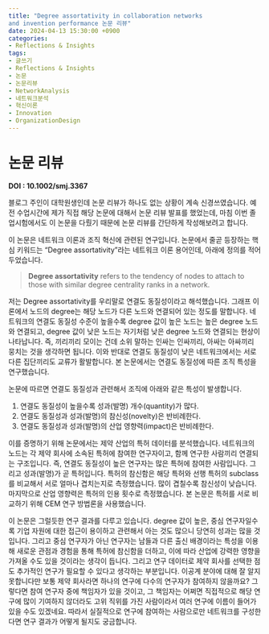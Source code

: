 ```yaml
---
title: "Degree assortativity in collaboration networks
and invention performance 논문 리뷰"
date: 2024-04-13 15:30:00 +0900
categories:
- Reflections & Insights
tags:
- 글쓰기
- Reflections & Insights
- 논문
- 논문리뷰
- NetworkAnalysis
- 네트워크분석
- 혁신이론
- Innovation
- OrganizationDesign
---
```


# 논문 리뷰

**DOI : 10.1002/smj.3367**

블로그 주인이 대학원생인데 논문 리뷰가 하나도 없는 상황이 계속 신경쓰였습니다. 예전 수업시간에 제가 직접 해당 논문에 대해서 논문 리뷰 발표를 했었는데, 마침 이번 졸업시험에서도 이 논문을 다뤘기 때문에 논문 리뷰를 간단하게 작성해보려고 합니다.  

이 논문은 네트워크 이론과 조직 혁신에 관련된 연구입니다. 논문에서 줄곧 등장하는 핵심 키워드는 “Degree assortativity”라는 네트워크 이론 용어인데, 아래에 정의를 적어두었습니다.

> **Degree assortativity** refers to the tendency of nodes to attach to those with similar degree centrality ranks in a network.
> 

저는 Degree assortativity를 우리말로 연결도 동질성이라고 해석했습니다. 그래프 이론에서 노드의 degree는 해당 노드가 다른 노드와 연결되어 있는 정도를 말합니다. 네트워크의 연결도 동질성 수준이 높을수록 degree 값이 높은 노드는 높은 degree 노드와 연결되고, degree 값이 낮은 노드는 자기처럼 낮은 degree 노드와 연결되는 현상이 나타납니다. 즉, 끼리끼리 모이는 건데 소위 말하는 인싸는 인싸끼리, 아싸는 아싸끼리 뭉치는 것을 생각하면 됩니다. 이와 반대로 연결도 동질성이 낮은 네트워크에서는 서로 다른 집단끼리도 교류가 활발합니다. 본 논문에서는 연결도 동질성에 따른 조직 특성을 연구했습니다. 

논문에 따르면 연결도 동질성과 관련해서 조직에 아래와 같은 특성이 발생합니다.

1. 연결도 동질성이 높을수록 성과(발명) 개수(quantity)가 많다.
2. 연결도 동질성과 성과(발명)의 참신성(novelty)은 반비례한다.
3. 연결도 동질성과 성과(발명)의 산업 영향력(impact)은 반비례한다. 

이를 증명하기 위해 논문에서는 제약 산업의 특허 데이터를 분석했습니다. 네트워크의 노드는 각 제약 회사에 소속된 특허에 참여한 연구자이고, 함께 연구한 사람끼리 연결되는 구조입니다. 즉, 연결도 동질성이 높은 연구자는 많은 특허에 참여한 사람입니다. 그리고 성과(발명)가 곧 특허입니다. 특허의 참신함은 해당 특허와 선행 특허의 subclass를 비교해서 서로 얼마나 겹치는지로 측정했습니다. 많이 겹칠수록 참신성이 낮습니다. 마지막으로 산업 영향력은 특허의 인용 횟수로 측정했습니다. 본 논문은 특허를 서로 비교하기 위해 CEM 연구 방법론을 사용했습니다.

이 논문은 그럴듯한 연구 결과를 다루고 있습니다. degree 값이 높은, 중심 연구자일수록 기업 자원에 대한 접근이 용이하고 관련해서 아는 것도 많으니 당연히 성과는 많을 것입니다. 그리고 중심 연구자가 아닌 연구자는 남들과 다른 출신 배경이라는 특성을 이용해 새로운 관점과 경험을 통해 특허에 참신함을 더하고, 이에 따라 산업에 강력한 영향을 가져올 수도 있을 것이라는 생각이 듭니다. 그리고 연구 데이터로 제약 회사를 선택한 점도 추가적인 연구가 필요할 수 있다고 생각하는 부분입니다. 이공계 분야에 대해 잘 알지 못합니다만 보통 제약 회사라면 하나의 연구에 다수의 연구자가 참여하지 않을까요? 그렇다면 참여 연구자 중에 책임자가 있을 것이고, 그 책임자는 어쩌면 직접적으로 해당 연구에 많이 기여하지 않더라도 고위 직위를 가진 사람이라서 여러 연구에 이름이 들어가 있을 수도 있겠네요. 따라서 실질적으로 연구에 참여하는 사람으로만 네트워크를 구성한다면 연구 결과가 어떻게 될지도 궁금합니다.




